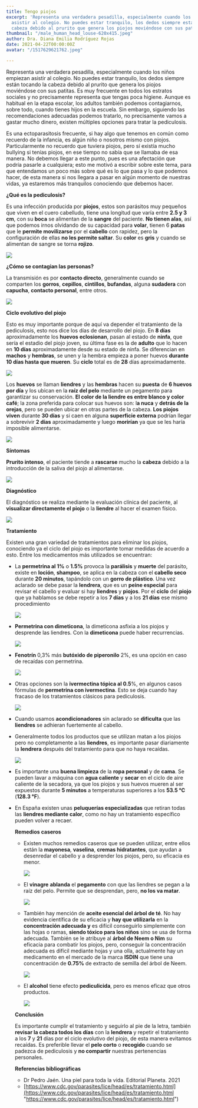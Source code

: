 ```yaml
---
title: Tengo piojos
excerpt: 'Representa una verdadera pesadilla, especialmente cuando los niños empiezan
  asistir al colegio. No puedes estar tranquilo, los dedos siempre están tocando la
  cabeza debido al prurito que genera los piojos moviéndose con sus patitas. '
thumbnail: "/male_human_head_louse-620x415.jpeg"
author: Dra. Diana Emilia Rodríguez Rojas
date: 2021-04-22T00:00:00Z
avatar: "/1517629621762.jpeg"

---
```

Representa una verdadera pesadilla, especialmente cuando los niños empiezan asistir al colegio. No puedes estar tranquilo, los dedos siempre están tocando la cabeza debido al prurito que genera los piojos moviéndose con sus patitas. Es muy frecuente en todos los estratos sociales y no precisamente representa que tengas poca higiene. Aunque es habitual en la etapa escolar, los adultos también podemos contagiarnos, sobre todo, cuando tienes hijos en la escuela. Sin embargo, siguiendo las recomendaciones adecuadas podemos tratarlo, no precisamente vamos a gastar mucho dinero, existen múltiples opciones para tratar la pediculosis.

Es una ectoparasitosis frecuente, si hay algo que tenemos en común como recuerdo de la infancia, es algún niño o nosotros mismo con piojos. Particularmente no recuerdo que tuviera piojos, pero sí existía mucho bullying si tenías piojos, en ese tiempo no sabía que se llamaba de esa manera. No debemos llegar a este punto, pues es una afectación que podría pasarle a cualquiera; esto me motivó a escribir sobre este tema, para que entendamos un poco más sobre qué es lo que pasa y lo que podemos hacer, de esta manera si nos llegara a pasar en algún momento de nuestras vidas, ya estaremos más tranquilos conociendo que debemos hacer.

**¿Qué es la pediculosis?**

Es una infección producida por **piojos**, estos son parásitos muy pequeños que viven en el cuero cabelludo, tiene una longitud que varía entre **2.5 y 3 cm**, con su **boca** se alimentan de la **sangre** del paciente. **No tienen alas**, así que podemos irnos olvidando de su capacidad para **volar**, tienen 6 **patas** que le **permite movilizarse** por el **cabello** con rapidez, pero la configuración de ellas **no les permite saltar**. Su **color** es **gris** y cuando se alimentan de sangre se torna **rojizo**.

![](/remedios-caseros-para-los-piojos1.jpeg)

**¿Cómo se contagian las personas?**

La transmisión es por **contacto directo**, generalmente cuando se comparten los **gorros**, **cepillos**, **cintillos**, **bufandas**, alguna **sudadera** con **capucha**, **contacto personal**, entre otros.

![](/daan-stevens-wtidbk4dtny-unsplash-1.jpg)

**Ciclo evolutivo del piojo**

Esto es muy importante porque de aquí va depender el tratamiento de la pediculosis, esto nos dice los días de desarrollo del piojo. En **8 días** aproximadamente los **huevos eclosionan**, pasan al estado de **ninfa**, que sería el estadio del piojo joven, su última fase es la de **adulto** que lo hacen en **10 días** aproximadamente desde su estado de ninfa. Se diferencian en **machos** y **hembras**, se unen y la hembra empieza a poner huevos **durante 10 días hasta que mueren**. Su **ciclo** total es de **28** días aproximadamente.

![](/gr1-2.jpeg)

Los **huevos** se llaman **liendres** y las **hembras** hacen su **puesta** de **6 huevos por día** y los ubican en la **raíz del pelo** mediante un pegamento para garantizar su conservación. **El color de la liendre es entre blanco y color café**; la zona preferida para colocar sus huevos son: l**a nuca** y **detrás de la orejas**, pero se pueden ubicar en otras partes de la cabeza. **Los piojos viven** durante **30 días** y si caen en alguna **superficie externa** podrían llegar a sobrevivir **2 días** aproximadamente y luego **morirían** ya que se les haría imposible alimentarse.

![](/istockphoto-1132662933-170667a.jpeg)

**Síntomas**

**Prurito intenso**, el paciente tiende a **rascarse** mucho la **cabeza** debido a la introducción de la saliva del piojo al alimentarse.

![](/istock-625888460.jpeg)

**Diagnóstico**

El diagnóstico se realiza mediante la evaluación clínica del paciente, al **visualizar directamente el piojo** o la **liendre** al hacer el examen físico.

![](/pediculosis-t-762165120.jpeg)

**Tratamiento**

Existen una gran variedad de tratamientos para eliminar los piojos, conociendo ya el ciclo del piojo es importante tomar medidas de acuerdo a esto. Entre los medicamentos más utilizados se encuentran:

* La **permetrina al 1%**  o **1.5%** provoca la **parálisis** y **muerte** del parásito, existe en **loción**, **shampoo**, se aplica en la cabeza con el **cabello seco** durante **20 minutos**, tapándolo con un **gorro de plástico**. Una vez aclarado se debe pasar la **lendrera**, que es un **peine especial** para revisar el cabello y evaluar si hay **liendres** y **piojos**. Por el **ciclo** del **piojo** que ya hablamos se debe repetir a los **7 días** y a los **21 días** ese mismo procedimiento

  ![](/pack-permetrina15-gelchampu.jpeg)
* **Permetrina con dimeticona**, la dimeticona asfixia a los piojos y desprende las liendres. Con la **dimeticona** puede haber recurrencias.

  ![](/nopucid-uso-diario-locx65-ml.jpeg)
* **Fenotrín** 0,3% más **butóxido de piperonilo** 2%, es una opción en caso de recaídas con permetrina.

  ![](/captura-de-pantalla-2021-04-22-a-la-s-11-15-55-p-m.png)
* Otras opciones son la **ivermectina tópica al 0.5**%, en algunos casos fórmulas de **permetrina con ivermectina**. Esto se deja cuando hay fracaso de los tratamientos clásicos para pediculosis.

  ![](/invermectin.jpeg)
* Cuando usamos **acondicionadores** sin aclarado se **dificulta** que las **liendres** se adhieran fuertemente al cabello.
* Generalmente todos los productos que se utilizan matan a los piojos pero no completamente a las **liendres**, es importante pasar diariamente la **lendrera** después del tratamiento para que no haya recaídas.

  ![](/como-usar-lendrera.webp)
* Es importante una **buena limpieza** de la **ropa personal** y de **cama**. Se pueden lavar a máquina con **agua caliente** y **secar** en el ciclo de aire caliente de la secadora, ya que los piojos y sus huevos mueren al ser expuestos durante **5 minutos** a temperaturas superiores a los **53.5 °C** (**128.3 °F**).
* En España existen unas **peluquerías especializadas** que retiran todas las **liendres mediante calor**, como no hay un tratamiento específico pueden volver a recaer.

  **Remedios caseros**
  * Existen muchos remedios caseros que se pueden utilizar, entre ellos están la **mayonesa**, **vaselina**, **cremas hidratantes**, que ayudan a desenredar el cabello y a desprender los piojos, pero, su eficacia es menor.

    ![](/eeec108a70121680c9c2ebd73551138f.jpeg)
  * El **vinagre** **ablanda** el **pegamento** con que las liendres se pegan a la raíz del pelo. Permite que se desprendan, pero, **no los va matar**.

    ![](/d_nq_np_723786-mco32394108478_102019-o.jpeg)
  * También hay mención de **aceite esencial del árbol de té**. No hay evidencia científica de su eficacia y **hay que utilizarla** en la **concentración adecuada y** es difícil conseguirlo simplemente con las hojas o ramas, **siendo tóxico para los niños** sino se usa de forma adecuada. También se le atribuye al **árbol de Neem o Nim** su eficacia para combatir los piojos, pero, conseguir la concentración adecuada es difícil mediante hojas y una olla, actualmente hay un medicamento en el mercado de la marca **ISDIN** que tiene una concentración de **0.75%**  de extracto de semilla del árbol de Neem.

    ![](/captura-de-pantalla-2021-04-22-a-la-s-11-02-27-p-m.png)
  * El **alcohol** tiene efecto **pediculicida**, pero es menos eficaz que otros productos.

    ![](/eliminar_piojos-alcohol.jpeg)

  **Conclusión**

  Es importante cumplir el tratamiento y seguirlo al pie de la letra, también **revisar la cabeza todos los días** con la **lendrera** y repetir el tratamiento a los **7** y **21** días por el ciclo evolutivo del piojo, de esta manera evitamos recaídas. Es preferible llevar el **pelo corto** o **recogido** cuando se padezca de pediculosis y **no compartir** nuestras pertenencias personales.

  **Referencias bibliográficas**
  * Dr Pedro Jaén. Una piel para toda la vida. Editorial Planeta. 2021
  * [https://www.cdc.gov/parasites/lice/head/es/tratamiento.html](https://www.cdc.gov/parasites/lice/head/es/tratamiento.html "https://www.cdc.gov/parasites/lice/head/es/tratamiento.html")